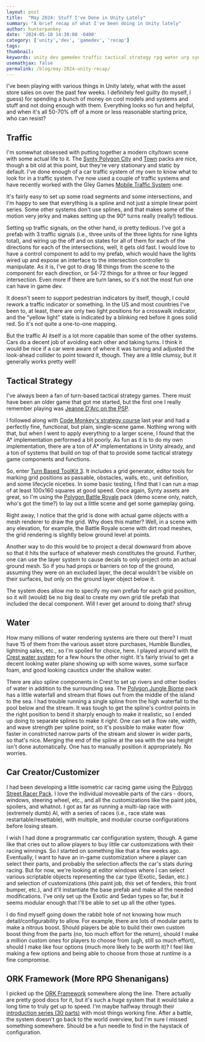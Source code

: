 ```yaml
---
layout: post
title:  "May 2024: Stuff I've Done in Unity Lately"
summary: "A brief recap of what I've been doing in Unity lately"
author: hunterpankey
date: '2024-05-10 14:30:00 -0400'
category: ['unity','dev', 'gamedev', 'recap']
tags: 
thumbnail: 
keywords: unity dev gamedev traffic tactical strategy rpg water urp synty
usemathjax: false
permalink: /blog/may-2024-unity-recap/
---
```

I've been playing with various things in Unity lately, what with the asset store sales on over the past few weeks. I definitely feel guilty (to myself, I guess) for spending a bunch of money on cool models and systems and stuff and not doing enough with them. Everything looks so fun and helpful, and when it's all 50-70% off of a more or less reasonable starting price, who can resist?

## Traffic
I'm somewhat obsessed with putting together a modern city/town scene with some actual life to it. The [Synty Polygon City][synty-polygon-city] and [Town][synty-polygon-town] packs are nice, though a bit old at this point, but they're very stationary and static by default. I've done enough of a car traffic system of my own to know what to look for in a traffic system. I've now used a couple of traffic systems and have recently worked with the Gley Games [Mobile Traffic System][gley-games-traffic] one.

It's fairly easy to set up some road segments and some intersections, and I'm happy to see that everything is a spline and not just a simple linear point series. Some other systems don't use splines, and that makes some of the motion very jerky and makes setting up the 90&deg; turns really (really!) tedious.

Setting up traffic signals, on the other hand, _is_ pretty tedious. I've got a prefab with 3 traffic signals (i.e., three units of the three lights for nine lights total), and wiring up the off and on states for all of them for each of the directions for each of the intersections, well, it gets old fast. I would love to have a control component to add to my prefab, which would have the lights wired up and expose an interface to the intersection controller to manipulate. As it is, I've got to drag 18 things from the scene to the component for each direction, or 54-72 things for a three or four legged intersection. Even more if there are turn lanes, so it's not the most fun one can have in game dev.

It doesn't seem to support pedestrian indicators by itself, though, I could rework a traffic indicator or something. In the US and most countries I've been to, at least, there are only two light positions for a crosswalk indicator, and the "yellow light" state is indicated by a blinking red before it goes solid red. So it's not quite a one-to-one mapping.

But the traffic AI itself is a lot more capable than some of the other systems. Cars do a decent job of avoiding each other and taking turns. I think it would be nice if a car were aware of where it was turning and adjusted the look-ahead collider to point toward it, though. They are a little clumsy, but it generally works pretty well!

## Tactical Strategy
I've always been a fan of turn-based tactical strategy games. There must have been an older game that got me started, but the first one I really remember playing was [Jeanne D'Arc on the PSP][jeanne-darc-psp].

I followed along with [Code Monkey's strategy course][codemonkey-strategy-course] last year and had a perfectly fine, functional, but plain, single-scene game. Nothing wrong with that, but when I went to apply everything to a larger scene, I found that the A* implementation performed a bit poorly. As fun as it is to do my own implementation, there are a ton of A* implementations in Unity already, and a ton of systems that build on top of that to provide some tactical strategy game components and functions.

So, enter [Turn Based ToolKit 3][tbtk]. It includes a grid generator, editor tools for marking grid positions as passable, obstacles, walls, etc., unit definition, and some lifecycle niceties. In some basic testing, I find that I can run a map of at least 100x160 squares at good speed. Once again, Synty assets are great, so I'm using the [Polygon Battle Royale][synty-polygon-battle-royale] pack (demo scene only, natch, who's got the time?) to lay out a little scene and get some gameplay going.

Right away, I notice that the grid is done with actual game objects with a mesh renderer to draw the grid. Why does this matter? Well, in a scene with any elevation, for example, the Battle Royale scene with dirt road meshes, the grid rendering is slightly below ground level at points. 

Another way to do this would be to project a decal downward from above so that it hits the surface of whatever mesh constitutes the ground. Further, one can use the layer system to cause decals to only project onto an actual ground mesh. So if you had props or barriers on top of the ground, assuming they were on an excluded layer, the decal wouldn't be visible on their surfaces, but only on the ground layer object below it.

The system does allow me to specify my own prefab for each grid position, so it will (would) be no big deal to create my own grid tile prefab that included the decal component. Will I ever get around to doing that? *shrug*

## Water
How many millions of water rendering systems are there out there? I must have 15 of them from the various asset store purchases, Humble Bundles, lightning sales, etc., so I'm spoiled for choice, here. I played around with the [Crest water system][crest] for a few hours the other night. It's fairly trivial to get a decent looking water plane showing up with some waves, some surface foam, and good looking caustics under the shallow water.

There are also spline components in Crest to set up rivers and other bodies of water in addition to the surrounding sea. The [Polygon Jungle Biome][synty-polygon-biome-jungle] pack has a little waterfall and stream that flows out from the middle of the island to the sea. I had trouble running a single spline from the high waterfall to the pool below and the stream. It was tough to get the spline's control points in the right position to bend it sharply enough to make it realistic, so I ended up doing to separate splines to make it right. One can set a flow rate, width, and wave strength per spline point, so it's possible to make water flow faster in constricted narrow parts of the stream and slower in wider parts, so that's nice. Merging the end of the spline at the sea with the sea height isn't done automatically. One has to manually position it appropriately. No worries.

## Car Creator/Customizer
I had been developing a little isometric car racing game using the [Polygon Street Racer Pack][synty-polygon-street-racer]. I love the individual moveable parts of the cars - doors, windows, steering wheel, etc., and all the customizations like the paint jobs, spoilers, and whatnot. I got as far as running a multi-lap race with (extremely dumb) AI, with a series of races (i.e., race state was restartable/resettable), with multiple, and modular course configurations before losing steam.

I wish I had done a programmatic car configuration system, though. A game like that cries out to allow players to buy little car customizations with their racing winnings. So I started on something like that a few weeks ago. Eventually, I want to have an in-game customization where a player can select their parts, and probably the selection affects the car's stats during racing. But for now, we're looking at editor windows where I can select various scriptable objects representing the car type (Exotic, Sedan, etc.) and selection of customizations (_this_ paint job, _this_ set of fenders, _this_ front bumper, etc.), and it'll instantiate the base prefab and make all the needed modifications. I've only set up the Exotic and Sedan types so far, but it seems modular enough that I'll be able to set up all the other types.

I do find myself going down the rabbit hole of not knowing how much detail/configurability to allow. For example, there are lots of modular parts to make a nitrous boost. Should players be able to build their own custom boost thing from the parts (no, too much effort for the return), should I make a million custom ones for players to choose from (ugh, still so much effort), should I make like four options (much more likely to be worth it)? I feel like making a few options and being able to choose from those at runtime is a fine compromise.

## ORK Framework (More RPG Shenanigans)
I picked up the [ORK Framework][ork] somewhere along the line. There actually are pretty good docs for it, but it's such a huge system that it would take a long time to truly get up to speed. I'm maybe halfway through their [introduction series (30 parts)][ork-3d-tutorial] with most things working fine. After a battle, the system doesn't go back to the world overview, but I'm sure I missed something somewhere. Should be a fun needle to find in the haystack of configuration.

[synty]: https://syntystore.com
[gley-games-traffic]: https://assetstore.unity.com/packages/tools/behavior-ai/mobile-traffic-system-v2-0-277301
[synty-polygon-city]: https://syntystore.com/products/polygon-city-pack
[synty-polygon-town]: https://syntystore.com/products/polygon-town-pack
[tbtk]: https://assetstore.unity.com/packages/tools/game-toolkits/turn-based-toolkit-3-tbtk-3-138465
[codemonkey-strategy-course]: https://www.gamedev.tv/p/unity-turn-based-strategy?coupon_code=CODE-MONKEYS
[synty-polygon-battle-royale]: https://syntystore.com/products/polygon-battle-royale-pack
[jeanne-darc-psp]: https://strategywiki.org/wiki/Jeanne_d%27Arc
[crest]: https://assetstore.unity.com/packages/tools/particles-effects/crest-water-system-urp-ocean-rivers-lakes-141674
[synty-polygon-biome-jungle]: https://syntystore.com/products/polygon-tropical-jungle-nature-biome
[synty-polygon-street-racer]: https://syntystore.com/products/polygon-street-racer
[ork]: https://orkframework.com/
[ork-3d-tutorial]: https://orkframework.com/guide/tutorials/3d-rpg-quickstart/start-3d-rpg-quickstart/